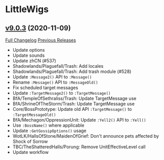 # LittleWigs

## [v9.0.3](https://github.com/BigWigsMods/LittleWigs/tree/v9.0.3) (2020-11-09)
[Full Changelog](https://github.com/BigWigsMods/LittleWigs/compare/v9.0.2...v9.0.3) [Previous Releases](https://github.com/BigWigsMods/LittleWigs/releases)

- Update options  
- Update sounds  
- Update zhCN (#537)  
- Shadowlands/Plaguefall/Trash: Add locales  
- Shadowlands/Plaguefall/Trash: Add trash module (#528)  
- Update `:Message2()` API to `:Message()`  
- Rename `:Message()` API to `:MessageOld()`  
- Fix scheduled target messages  
- Update `:TargetMessage2()` to `:TargetMessage()`  
- BfA/TempleOfSethraliss/Trash: Update TargetMessage use  
- BfA/ShrineOfTheStorm/Trash: Update TargetMessage use  
- Core/BossPrototype: Update old API `:TargetMessage()` to `:TargetMessageOld()`  
- BfA/Mechagon/OppressionUnit: Update `:Yell2()` API to `:Yell()`  
- Use `:BossName()` where applicable  
- Update `:GetGossipOptions()` usage  
- WotLK/HallsOfStone/MaidenOfGrief: Don't announce pets affected by Shock of Sorrow  
- TBC/TheShatteredHalls/Porung: Remove UnitEffectiveLevel call  
- Update workflow  
